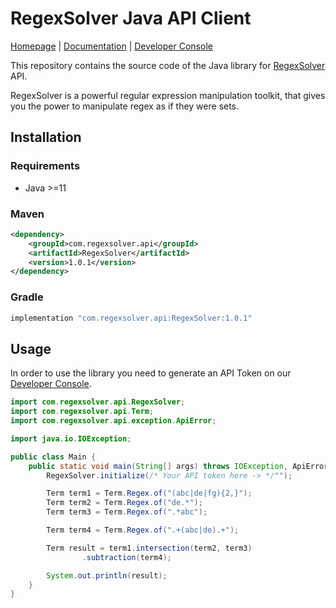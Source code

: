 # RegexSolver Java API Client
[Homepage](https://regexsolver.com) | [Documentation](https://docs.regexsolver.com) | [Developer Console](https://console.regexsolver.com)

This repository contains the source code of the Java library for [RegexSolver](https://regexsolver.com) API.

RegexSolver is a powerful regular expression manipulation toolkit, that gives you the power to manipulate regex as if
they were sets.

## Installation

### Requirements

- Java >=11

### Maven

```xml
<dependency>
    <groupId>com.regexsolver.api</groupId>
    <artifactId>RegexSolver</artifactId>
    <version>1.0.1</version>
</dependency>
```

### Gradle

```groovy
implementation "com.regexsolver.api:RegexSolver:1.0.1"
```

## Usage

In order to use the library you need to generate an API Token on our [Developer Console](https://console.regexsolver.com/).

```java
import com.regexsolver.api.RegexSolver;
import com.regexsolver.api.Term;
import com.regexsolver.api.exception.ApiError;

import java.io.IOException;

public class Main {
    public static void main(String[] args) throws IOException, ApiError {
        RegexSolver.initialize(/* Your API token here -> */"");

        Term term1 = Term.Regex.of("(abc|de|fg){2,}");
        Term term2 = Term.Regex.of("de.*");
        Term term3 = Term.Regex.of(".*abc");

        Term term4 = Term.Regex.of(".+(abc|de).+");

        Term result = term1.intersection(term2, term3)
                .subtraction(term4);

        System.out.println(result);
    }
}
```
